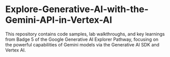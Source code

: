 # Explore-Generative-AI-with-the-Gemini-API-in-Vertex-AI
This repository contains code samples, lab walkthroughs, and key learnings from Badge 5 of the Google Generative AI Explorer Pathway, focusing on the powerful capabilities of Gemini models via the Generative AI SDK and Vertex AI.
